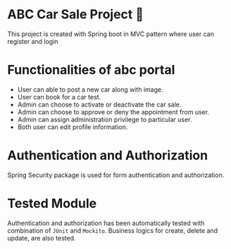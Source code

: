 # ABC Car Sale Project 🌟
This project is created with Spring boot in MVC pattern where user can register and login

# Functionalities of abc portal 
- User can able to post a new car along with image.
- User can book for a car test.
- Admin can choose to activate or deactivate the car sale.
- Admin can choose to approve or deny the appointment from user.
- Admin can assign administration privilege to particular user.
- Both user can edit profile information.

# Authentication and Authorization
Spring Security package is used for form authentication and authorization.

# Tested Module
Authentication and authorization has been automatically tested with combination of <code>JUnit</code> and <code>Mockito</code>.
Business logics for create, delete and update, are also tested.
